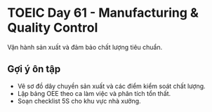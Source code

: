 # TOEIC Day 61 - Manufacturing & Quality Control

Vận hành sản xuất và đảm bảo chất lượng tiêu chuẩn.

## Gợi ý ôn tập
- Vẽ sơ đồ dây chuyền sản xuất và các điểm kiểm soát chất lượng.
- Lập bảng OEE theo ca làm việc và phân tích tổn thất.
- Soạn checklist 5S cho khu vực nhà xưởng.
